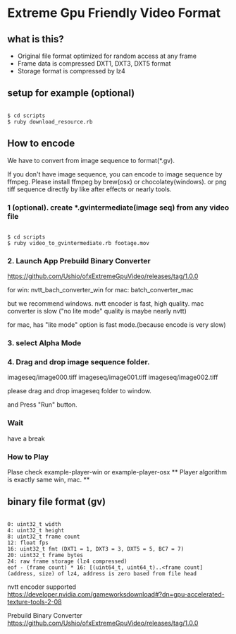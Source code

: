 # Extreme Gpu Friendly Video Format

## what is this?
- Original file format optimized for random access at any frame
- Frame data is compressed DXT1, DXT3, DXT5 format
- Storage format is compressed by lz4

## setup for example (optional)

```

$ cd scripts
$ ruby download_resource.rb

```

## How to encode
We have to convert from image sequence to format(\*.gv).

If you don't have image sequence, you can encode to image sequence by ffmpeg.
Please install ffmpeg by brew(osx) or chocolatey(windows).
or png tiff sequence directly by like after effects or nearly tools.

### 1 (optional). create \*.gvintermediate(image seq) from any video file

```

$ cd scripts
$ ruby video_to_gvintermediate.rb footage.mov

```

### 2. Launch App Prebuild Binary Converter
 https://github.com/Ushio/ofxExtremeGpuVideo/releases/tag/1.0.0

for win: nvtt_bach_converter_win
for mac: batch_converter_mac

but we recommend windows. nvtt encoder is fast, high quality.
mac converter is slow ("no lite mode" quality is maybe nearly nvtt)

for mac, has "lite mode" option is fast mode.(because encode is very slow)

### 3. select Alpha Mode

### 4. Drag and drop image sequence folder.
imageseq/image000.tiff
imageseq/image001.tiff
imageseq/image002.tiff

please drag and drop imageseq folder to window.

and Press "Run" button.

### Wait
have a break

### How to Play
Plase check example-player-win or example-player-osx
** Player algorithm is exactly same win, mac. **

## binary file format (gv)

```

0: uint32_t width
4: uint32_t height
8: uint32_t frame count
12: float fps
16: uint32_t fmt (DXT1 = 1, DXT3 = 3, DXT5 = 5, BC7 = 7)
20: uint32_t frame bytes
24: raw frame storage (lz4 compressed)
eof - (frame count) * 16: [(uint64_t, uint64_t)..<frame count] (address, size) of lz4, address is zero based from file head

```

nvtt encoder supported
https://developer.nvidia.com/gameworksdownload#?dn=gpu-accelerated-texture-tools-2-08


Prebuild Binary Converter
https://github.com/Ushio/ofxExtremeGpuVideo/releases/tag/1.0.0

